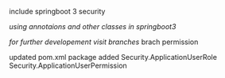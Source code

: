 include springboot 3 security

*using annotaions and other classes in springboot3*


*for further developement visit branches*
brach permission

updated pom.xml
package added 
        Security.ApplicationUserRole
        Security.ApplicationUserPermission
